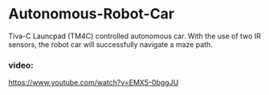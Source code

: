 # Autonomous-Robot-Car
Tiva-C Launcpad (TM4C) controlled autonomous car. With the use of two IR sensors, the robot car will successfully navigate a maze path.


### video: 
https://www.youtube.com/watch?v=EMX5-0bggJU
